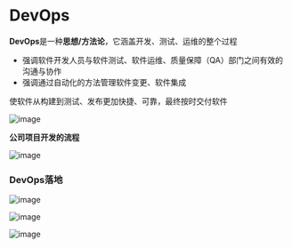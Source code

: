 # DevOps

**DevOps**是一种**思想/方法论**，它涵盖开发、测试、运维的整个过程
- 强调软件开发人员与软件测试、软件运维、质量保障（QA）部门之间有效的沟通与协作
- 强调通过自动化的方法管理软件变更、软件集成

使软件从构建到测试、发布更加快捷、可靠，最终按时交付软件

![image](C194357C5FE54A91B5B7CED4212FAA7A)

**公司项目开发的流程**

![image](39C9F3560C984F3AB042D401AFCC4B57)

### DevOps落地

![image](974103C973944B6995CDC4638A932465)

![image](F09324BA359648BCBB0A2B05A7DE16DC)

![image](B2D6D3670E3D4EB6A80A18D338105E25)

